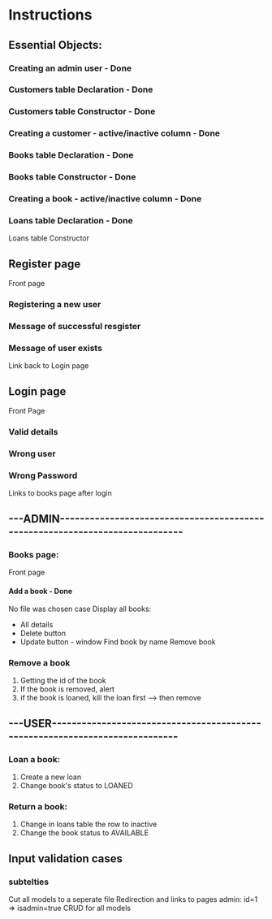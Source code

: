 # Instructions

## Essential Objects:
### Creating an admin user - Done
### Customers table Declaration - Done
### Customers table Constructor - Done
### Creating a customer - active/inactive column - Done
### Books table Declaration - Done
### Books table Constructor - Done
### Creating a book - active/inactive column - Done
### Loans table Declaration - Done
Loans table Constructor

## Register page
Front page
### Registering a new user
### Message of successful resgister
### Message of user exists
Link back to Login page

## Login page
Front Page
### Valid details
### Wrong user
### Wrong Password
Links to books page after login

## ---ADMIN----------------------------------------------------------------------------
### Books page:
Front page
#### Add a book - Done
No file was chosen case
Display all books:
 - All details
 - Delete button
 - Update button - window
Find book by name
Remove book
### Remove a book
1. Getting the id of the book
2. If the book is removed, alert
3. if the book is loaned, kill the loan first --> then remove

## ---USER----------------------------------------------------------------------------
### Loan a book:
1. Create a new loan
2. Change book's status to LOANED
### Return a book:
1. Change in loans table the row to inactive
2. Change the book status to AVAILABLE






## Input validation cases

### subtelties
Cut all models to a seperate file
Redirection and links to pages
admin: id=1 => isadmin=true
CRUD for all models